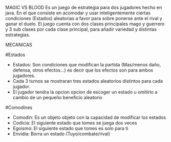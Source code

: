MAGIC VS BLOOD
Es un juego de estrategia para dos jugadores hecho en java.
En el que consiste en acomodar y usar inteligentemente ciertas condiciones (Estados) aleatorias a favor para sobre ponerse ante el rival y ganar el duelo.
El juego cuenta con dos clases principales mago y guerrero y 3 sub clases por cada clase principal, para añadir variedad y distintas estrategias.

MECANICAS

#Estados
- Estados: Son condiciones que modifican la partida (Mas/menos daño, defensa, otros efectos...)  es decir que los efectos son para ambos jugadores.
- Cada 3 turnos se mostraran tres estados aleatorios distintos para cada jugador.
- El jugador tendra la opcion opcion de escoger un estado u omitirlo a cambio de un pequeño beneficio aleatorio

#Comodines
- Comodin: Es un objeto objeto con la capacidad de modificar los estados
- Codicia: El siguiente estado que tomes se juega dos veces
- Egoismo: El siguiente estado que tomes es solo para ti
- Envidia: Borra un estado (Tuyo/combate/rival)
  
